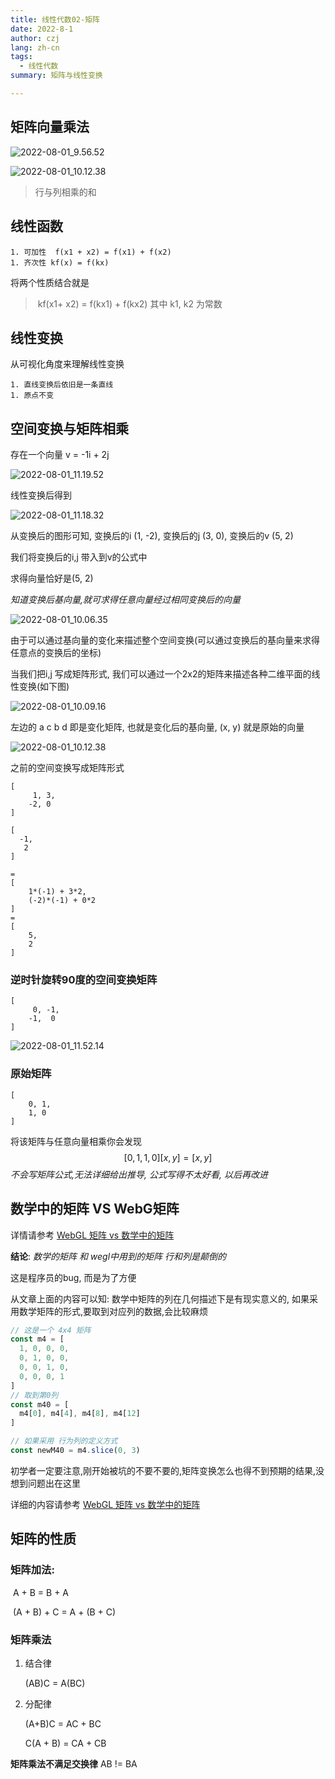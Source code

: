 ```yaml
---
title: 线性代数02-矩阵
date: 2022-8-1
author: czj
lang: zh-cn
tags:
  - 线性代数
summary: 矩阵与线性变换

---
```




## 矩阵向量乘法

![2022-08-01_9.56.52](~@images/2022-08-01_9.56.52.png)

![2022-08-01_10.12.38](~@images/2022-08-01_10.12.38.png)

> 行与列相乘的和



## 线性函数

	1. 可加性  f(x1 + x2) = f(x1) + f(x2)
	1. 齐次性 kf(x) = f(kx)

将两个性质结合就是

> ​	kf(x1+ x2) = f(kx1) + f(kx2)     其中 k1, k2 为常数



## 线性变换

从可视化角度来理解线性变换

	1. 直线变换后依旧是一条直线
	1. 原点不变



## 空间变换与矩阵相乘

存在一个向量 v = -1i + 2j

![2022-08-01_11.19.52](~@images/2022-08-01_11.19.52.png)

线性变换后得到

![2022-08-01_11.18.32](~@images/2022-08-01_11.18.32.png)

从变换后的图形可知, 变换后的i (1, -2), 变换后的j (3, 0), 变换后的v (5, 2)

我们将变换后的i,j 带入到v的公式中

求得向量恰好是(5, 2)

*知道变换后基向量,就可求得任意向量经过相同变换后的向量*

![2022-08-01_10.06.35](~@images/2022-08-01_10.06.35.png)

由于可以通过基向量的变化来描述整个空间变换(可以通过变换后的基向量来求得任意点的变换后的坐标)

当我们把i,j 写成矩阵形式, 我们可以通过一个2x2的矩阵来描述各种二维平面的线性变换(如下图)

![2022-08-01_10.09.16](~@images/2022-08-01_10.09.16.png)

左边的 a c b d 即是变化矩阵, 也就是变化后的基向量, (x, y) 就是原始的向量

![2022-08-01_10.12.38](~@images/2022-08-01_10.12.38.png)

之前的空间变换写成矩阵形式

```
[
	 1, 3,
	-2, 0
] 

[
  -1,
   2
]

= 
[
	1*(-1) + 3*2,
	(-2)*(-1) + 0*2
]
=
[
	5,
	2
]
```



### 逆时针旋转90度的空间变换矩阵

```
[
	 0, -1,
	-1,  0
]
```

![2022-08-01_11.52.14](~@images/2022-08-01_11.52.14.png)

### 原始矩阵

```
[
	0, 1,
	1, 0
]
```

将该矩阵与任意向量相乘你会发现
$$
[ 
	0, 1, 
  1, 0 
] [ x, y ] = [x,  y]
$$
*不会写矩阵公式,无法详细给出推导, 公式写得不太好看, 以后再改进*



## 数学中的矩阵 VS WebG矩阵

详情请参考 [WebGL 矩阵 vs 数学中的矩阵](https://webglfundamentals.org/webgl/lessons/zh_cn/webgl-matrix-vs-math.html)

**结论**: *数学的矩阵 和 wegl中用到的矩阵 行和列是颠倒的*

这是程序员的bug, 而是为了方便

从文章上面的内容可以知: 数学中矩阵的列在几何描述下是有现实意义的, 如果采用数学矩阵的形式,要取到对应列的数据,会比较麻烦

```js
// 这是一个 4x4 矩阵
const m4 = [
  1, 0, 0, 0,
  0, 1, 0, 0,
  0, 0, 1, 0,
  0, 0, 0, 1
]
// 取到第0列
const m40 = [
  m4[0], m4[4], m4[8], m4[12]
]

// 如果采用 行为列的定义方式
const newM40 = m4.slice(0, 3)
```

初学者一定要注意,刚开始被坑的不要不要的,矩阵变换怎么也得不到预期的结果,没想到问题出在这里

详细的内容请参考  [WebGL 矩阵 vs 数学中的矩阵](https://webglfundamentals.org/webgl/lessons/zh_cn/webgl-matrix-vs-math.html)

## 矩阵的性质

### 矩阵加法: 

​	A + B = B + A

​	(A + B) + C = A + (B + C)

### 矩阵乘法

1. 结合律 

   (AB)C = A(BC)

2. 分配律

   (A+B)C = AC + BC

   C(A + B) = CA + CB

**矩阵乘法不满足交换律** AB != BA

​	